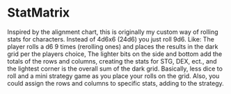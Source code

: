 # StatMatrix  
Inspired by the alignment chart, this is originally my custom way of rolling stats for characters.  Instead of 4d6x6 (24d6) you just roll 9d6.
Like:  The player rolls a d6 9 times (rerolling ones) and places the results in the dark grid per the players choice,  The lighter bits on the side and bottom add the totals of the rows and columns, creating the stats for STG, DEX, ect., and the lightest corner is the overall sum of the dark grid.
Basically, less dice to roll and a mini strategy game as you place your rolls on the grid.  Also, you could assign the rows and columns to specific stats, adding to the strategy.
